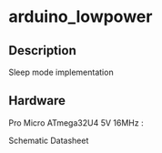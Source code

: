 # arduino_lowpower

## Description

Sleep mode implementation

## Hardware

Pro Micro ATmega32U4 5V 16MHz :

Schematic
Datasheet
